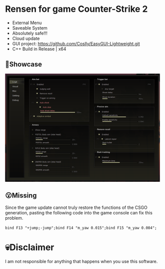 # Rensen for game Counter-Strike 2
- External Menu
- Saveable System
- Absolutely safe!!!
- Cloud update
- GUI project: https://github.com/Coslly/EasyGUI-Lightweight.git
- C++ Build in Release | x64
## 🤩Showcase
![image](https://github.com/Coslly/Rensen/blob/main/ShowImage.png?raw=true)
## 😮Missing
Since the game update cannot truly restore the functions of the CSGO generation, pasting the following code into the game console can fix this problem.

`bind F13 "+jump;-jump";bind F14 "m_yaw 0.015";bind F15 "m_yaw 0.004";`
# 💀Disclaimer
I am not responsible for anything that happens when you use this software.
